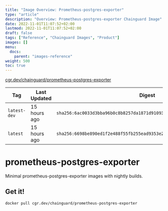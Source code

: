 ```yaml
---
title: "Image Overview: Prometheus-postgres-exporter"
type: "article"
description: "Overview: Prometheus-postgres-exporter Chainguard Image"
date: 2022-11-01T11:07:52+02:00
lastmod: 2022-11-01T11:07:52+02:00
draft: false
tags: ["Reference", "Chainguard Images", "Product"]
images: []
menu:
  docs:
    parent: "images-reference"
weight: 500
toc: true
---
```


[cgr.dev/chainguard/prometheus-postgres-exporter](https://github.com/chainguard-images/images/tree/main/images/prometheus-postgres-exporter)

| Tag          | Last Updated | Digest                                                                    |
|--------------|--------------|---------------------------------------------------------------------------|
| `latest-dev` | 15 hours ago | `sha256:6ac0033d3bba96b0c8b8257da1871d91093b0b52814db070562377f61d0d5dc9` |
| `latest`     | 15 hours ago | `sha256:6698be890ed1f2e488f55fb255ead9353e258da0ffa452b8edd2e496c873cb86` |

# prometheus-postgres-exporter

Minimal prometheus-postgres-exporter images with nightly builds.

## Get it!

```shell
docker pull cgr.dev/chainguard/prometheus-postgres-exporter
```